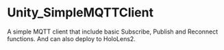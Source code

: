 # Unity_SimpleMQTTClient
A simple MQTT client that include basic Subscribe, Publish and Reconnect functions. And can also deploy to HoloLens2.
